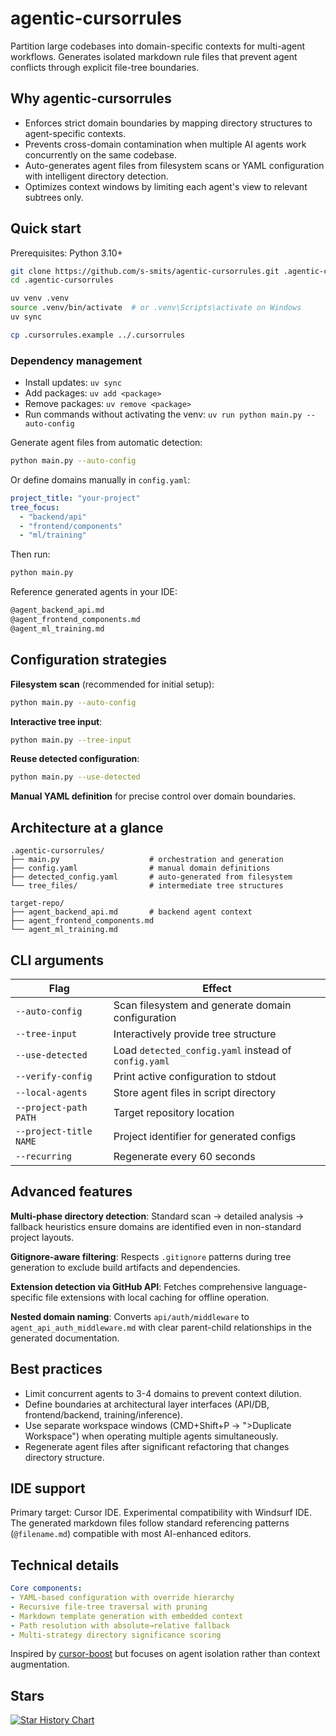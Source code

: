 # agentic-cursorrules

Partition large codebases into domain-specific contexts for multi-agent workflows. Generates isolated markdown rule files that prevent agent conflicts through explicit file-tree boundaries.

## Why agentic-cursorrules

- Enforces strict domain boundaries by mapping directory structures to agent-specific contexts.
- Prevents cross-domain contamination when multiple AI agents work concurrently on the same codebase.
- Auto-generates agent files from filesystem scans or YAML configuration with intelligent directory detection.
- Optimizes context windows by limiting each agent's view to relevant subtrees only.

## Quick start

Prerequisites: Python 3.10+

```bash
git clone https://github.com/s-smits/agentic-cursorrules.git .agentic-cursorrules
cd .agentic-cursorrules

uv venv .venv
source .venv/bin/activate  # or .venv\Scripts\activate on Windows
uv sync

cp .cursorrules.example ../.cursorrules
```

### Dependency management

- Install updates: `uv sync`
- Add packages: `uv add <package>`
- Remove packages: `uv remove <package>`
- Run commands without activating the venv: `uv run python main.py --auto-config`

Generate agent files from automatic detection:

```bash
python main.py --auto-config
```

Or define domains manually in `config.yaml`:

```yaml
project_title: "your-project"
tree_focus:
  - "backend/api"
  - "frontend/components"
  - "ml/training"
```

Then run:

```bash
python main.py
```

Reference generated agents in your IDE:

```markdown
@agent_backend_api.md
@agent_frontend_components.md
@agent_ml_training.md
```

## Configuration strategies

**Filesystem scan** (recommended for initial setup):
```bash
python main.py --auto-config
```

**Interactive tree input**:
```bash
python main.py --tree-input
```

**Reuse detected configuration**:
```bash
python main.py --use-detected
```

**Manual YAML definition** for precise control over domain boundaries.

## Architecture at a glance

```
.agentic-cursorrules/
├── main.py                    # orchestration and generation
├── config.yaml                # manual domain definitions
├── detected_config.yaml       # auto-generated from filesystem
└── tree_files/                # intermediate tree structures

target-repo/
├── agent_backend_api.md       # backend agent context
├── agent_frontend_components.md
└── agent_ml_training.md
```

## CLI arguments

| Flag                   | Effect                                                |
|------------------------|-------------------------------------------------------|
| `--auto-config`        | Scan filesystem and generate domain configuration     |
| `--tree-input`         | Interactively provide tree structure                  |
| `--use-detected`       | Load `detected_config.yaml` instead of `config.yaml`  |
| `--verify-config`      | Print active configuration to stdout                  |
| `--local-agents`       | Store agent files in script directory                 |
| `--project-path PATH`  | Target repository location                            |
| `--project-title NAME` | Project identifier for generated configs              |
| `--recurring`          | Regenerate every 60 seconds                           |

## Advanced features

**Multi-phase directory detection**: Standard scan → detailed analysis → fallback heuristics ensure domains are identified even in non-standard project layouts.

**Gitignore-aware filtering**: Respects `.gitignore` patterns during tree generation to exclude build artifacts and dependencies.

**Extension detection via GitHub API**: Fetches comprehensive language-specific file extensions with local caching for offline operation.

**Nested domain naming**: Converts `api/auth/middleware` to `agent_api_auth_middleware.md` with clear parent-child relationships in the generated documentation.

## Best practices

- Limit concurrent agents to 3-4 domains to prevent context dilution.
- Define boundaries at architectural layer interfaces (API/DB, frontend/backend, training/inference).
- Use separate workspace windows (CMD+Shift+P → ">Duplicate Workspace") when operating multiple agents simultaneously.
- Regenerate agent files after significant refactoring that changes directory structure.

## IDE support

Primary target: Cursor IDE. Experimental compatibility with Windsurf IDE. The generated markdown files follow standard referencing patterns (`@filename.md`) compatible with most AI-enhanced editors.

## Technical details

```yaml
Core components:
- YAML-based configuration with override hierarchy
- Recursive file-tree traversal with pruning
- Markdown template generation with embedded context
- Path resolution with absolute→relative fallback
- Multi-strategy directory significance scoring
```

Inspired by [cursor-boost](https://github.com/grp06/cursor-boost) but focuses on agent isolation rather than context augmentation.

## Stars

[![Star History Chart](https://api.star-history.com/svg?repos=s-smits/agentic-cursorrules&type=Date)](https://star-history.com/#s-smits/agentic-cursorrules&Date)
